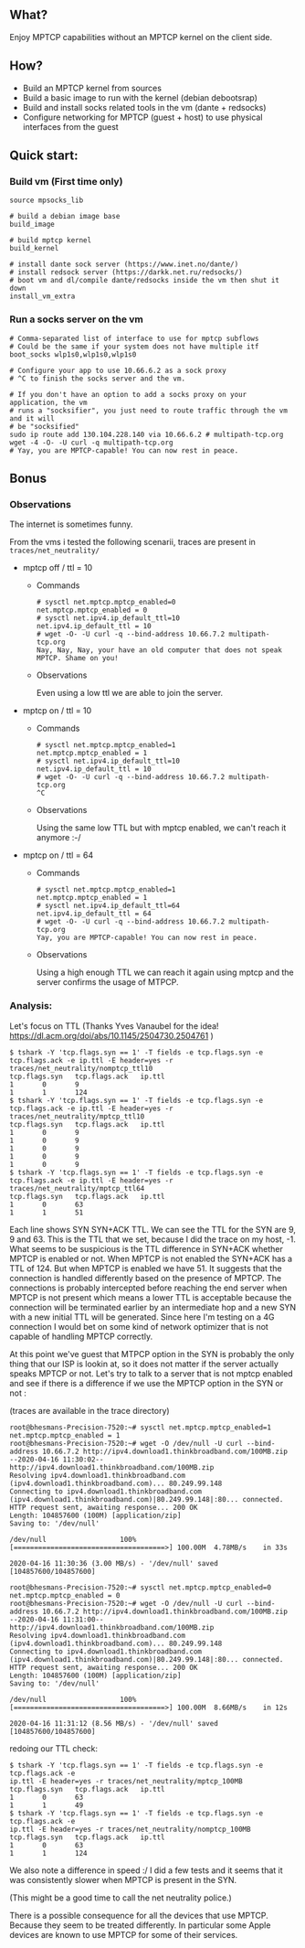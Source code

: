 ## What?

Enjoy MPTCP capabilities without an MPTCP kernel on the client side.

## How?

* Build an MPTCP kernel from sources
* Build a basic image to run with the kernel (debian debootsrap)
* Build and install socks related tools in the vm (dante + redsocks)
* Configure networking for MPTCP (guest + host) to use physical interfaces from the guest


## Quick start:

### Build vm (First time only)

```
source mpsocks_lib

# build a debian image base
build_image

# build mptcp kernel
build_kernel

# install dante sock server (https://www.inet.no/dante/)
# install redsock server (https://darkk.net.ru/redsocks/)
# boot vm and dl/compile dante/redsocks inside the vm then shut it down
install_vm_extra
```

### Run a socks server on the vm

```
# Comma-separated list of interface to use for mptcp subflows
# Could be the same if your system does not have multiple itf
boot_socks wlp1s0,wlp1s0,wlp1s0

# Configure your app to use 10.66.6.2 as a sock proxy
# ^C to finish the socks server and the vm.

# If you don't have an option to add a socks proxy on your application, the vm
# runs a "socksifier", you just need to route traffic through the vm and it will
# be "socksified"
sudo ip route add 130.104.228.140 via 10.66.6.2 # multipath-tcp.org
wget -4 -O- -U curl -q multipath-tcp.org
# Yay, you are MPTCP-capable! You can now rest in peace.
```

## Bonus

### Observations

The internet is sometimes funny.

From the vms i tested the following scenarii, traces are present in
`traces/net_neutrality/`

* mptcp off / ttl = 10
  * Commands

    ```
    # sysctl net.mptcp.mptcp_enabled=0
    net.mptcp.mptcp_enabled = 0
    # sysctl net.ipv4.ip_default_ttl=10
    net.ipv4.ip_default_ttl = 10
    # wget -O- -U curl -q --bind-address 10.66.7.2 multipath-tcp.org
    Nay, Nay, Nay, your have an old computer that does not speak MPTCP. Shame on you!
    ```

  * Observations

    Even using a low ttl we are able to join the server.

* mptcp on / ttl = 10
  * Commands

    ```
    # sysctl net.mptcp.mptcp_enabled=1
    net.mptcp.mptcp_enabled = 1
    # sysctl net.ipv4.ip_default_ttl=10
    net.ipv4.ip_default_ttl = 10
    # wget -O- -U curl -q --bind-address 10.66.7.2 multipath-tcp.org
    ^C
    ```

  * Observations

    Using the same low TTL but with mptcp enabled, we can't reach it anymore :-/

* mptcp on / ttl = 64
  * Commands

    ```
    # sysctl net.mptcp.mptcp_enabled=1
    net.mptcp.mptcp_enabled = 1
    # sysctl net.ipv4.ip_default_ttl=64
    net.ipv4.ip_default_ttl = 64
    # wget -O- -U curl -q --bind-address 10.66.7.2 multipath-tcp.org
    Yay, you are MPTCP-capable! You can now rest in peace.
    ```

  * Observations

    Using a high enough TTL we can reach it again using mptcp and the server
    confirms the usage of MTPCP.

### Analysis:

Let's focus on TTL (Thanks Yves Vanaubel for the idea! https://dl.acm.org/doi/abs/10.1145/2504730.2504761 )

```
$ tshark -Y 'tcp.flags.syn == 1' -T fields -e tcp.flags.syn -e tcp.flags.ack -e ip.ttl -E header=yes -r traces/net_neutrality/nomptcp_ttl10
tcp.flags.syn   tcp.flags.ack   ip.ttl
1       0       9
1       1       124
$ tshark -Y 'tcp.flags.syn == 1' -T fields -e tcp.flags.syn -e tcp.flags.ack -e ip.ttl -E header=yes -r traces/net_neutrality/mptcp_ttl10
tcp.flags.syn   tcp.flags.ack   ip.ttl
1       0       9
1       0       9
1       0       9
1       0       9
1       0       9
$ tshark -Y 'tcp.flags.syn == 1' -T fields -e tcp.flags.syn -e tcp.flags.ack -e ip.ttl -E header=yes -r traces/net_neutrality/mptcp_ttl64
tcp.flags.syn   tcp.flags.ack   ip.ttl
1       0       63
1       1       51
```

Each line shows SYN SYN+ACK TTL. We can see the TTL for the SYN are 9, 9 and 63.
This is the TTL that we set, because I did the trace on my host, -1. What seems
to be suspicious is the TTL difference in SYN+ACK whether MPTCP is enabled or
not. When MPTCP is not enabled the SYN+ACK has a TTL of 124. But when MPTCP is
enabled we have 51. It suggests that the connection is handled differently based
on the presence of MPTCP. The connections is probably intercepted before
reaching the end server when MPTCP is not present  which means a lower TTL is
acceptable because the connection will be terminated earlier by an intermediate
hop and a new SYN with a new initial TTL will be generated.  Since here I'm
testing on a 4G connection I would bet on some kind of network optimizer that is
not capable of handling MPTCP correctly.

At this point we've guest that MTPCP option in the SYN is probably the only
thing that our ISP is lookin at, so it does not matter if the server actually
speaks MPTCP or not. Let's try to talk to a server that is not mptcp enabled and
see if there is a difference if we use the MPTCP option in the SYN or not :

(traces are available in the trace directory)

```
root@bhesmans-Precision-7520:~# sysctl net.mptcp.mptcp_enabled=1
net.mptcp.mptcp_enabled = 1
root@bhesmans-Precision-7520:~# wget -O /dev/null -U curl --bind-address 10.66.7.2 http://ipv4.download1.thinkbroadband.com/100MB.zip
--2020-04-16 11:30:02--  http://ipv4.download1.thinkbroadband.com/100MB.zip
Resolving ipv4.download1.thinkbroadband.com (ipv4.download1.thinkbroadband.com)... 80.249.99.148
Connecting to ipv4.download1.thinkbroadband.com (ipv4.download1.thinkbroadband.com)|80.249.99.148|:80... connected.
HTTP request sent, awaiting response... 200 OK
Length: 104857600 (100M) [application/zip]
Saving to: '/dev/null'

/dev/null                  100%[=====================================>] 100.00M  4.78MB/s    in 33s

2020-04-16 11:30:36 (3.00 MB/s) - '/dev/null' saved [104857600/104857600]
```

```
root@bhesmans-Precision-7520:~# sysctl net.mptcp.mptcp_enabled=0
net.mptcp.mptcp_enabled = 0
root@bhesmans-Precision-7520:~# wget -O /dev/null -U curl --bind-address 10.66.7.2 http://ipv4.download1.thinkbroadband.com/100MB.zip
--2020-04-16 11:31:00--  http://ipv4.download1.thinkbroadband.com/100MB.zip
Resolving ipv4.download1.thinkbroadband.com (ipv4.download1.thinkbroadband.com)... 80.249.99.148
Connecting to ipv4.download1.thinkbroadband.com (ipv4.download1.thinkbroadband.com)|80.249.99.148|:80... connected.
HTTP request sent, awaiting response... 200 OK
Length: 104857600 (100M) [application/zip]
Saving to: '/dev/null'

/dev/null                  100%[=====================================>] 100.00M  8.66MB/s    in 12s

2020-04-16 11:31:12 (8.56 MB/s) - '/dev/null' saved [104857600/104857600]
```

redoing our TTL check:

```
$ tshark -Y 'tcp.flags.syn == 1' -T fields -e tcp.flags.syn -e tcp.flags.ack -e
ip.ttl -E header=yes -r traces/net_neutrality/mptcp_100MB
tcp.flags.syn   tcp.flags.ack   ip.ttl
1       0       63
1       1       49
$ tshark -Y 'tcp.flags.syn == 1' -T fields -e tcp.flags.syn -e tcp.flags.ack -e
ip.ttl -E header=yes -r traces/net_neutrality/nomptcp_100MB
tcp.flags.syn   tcp.flags.ack   ip.ttl
1       0       63
1       1       124

```

We also note a difference in speed :/ I did a few tests and it seems that it was
consistently slower when MPTCP is present in the SYN.

(This might be a good time to call the net neutrality police.)

There is a possible consequence for all the devices that use MPTCP.
Because they seem to be treated differently. In particular some Apple devices
are known to use MPTCP for some of their services.

